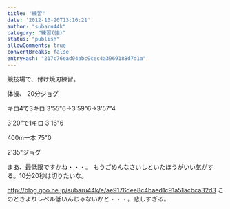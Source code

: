 ```yaml
---
title: "練習"
date: '2012-10-20T13:16:21'
author: "subaru44k"
category: "練習(強)"
status: "publish"
allowComments: true
convertBreaks: false
entryHash: "217c76ead04abc9cec4a3969188d7d1a"
---
```

競技場で、付け焼刃練習。

体操、
20分ジョグ

キロ4で3キロ
3'55"6→3'59"6→3'57"4

3'20"で1キロ
3'16"6

400m一本
75"0

2'35"ジョグ

まあ、最低限ですかね・・・。
もうごめんなさいしといたほうがいい気がする。10分20秒は切りたいな。


<a href="http://blog.goo.ne.jp/subaru44k/e/ae9176dee8c4baed1c91a51acbca32d3">http://blog.goo.ne.jp/subaru44k/e/ae9176dee8c4baed1c91a51acbca32d3</a>
このときよりレベル低いんじゃないかと・・・。悲しすぎる。
